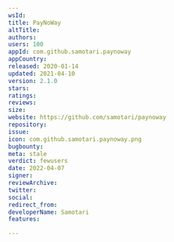 ```yaml
---
wsId: 
title: PayNoWay
altTitle: 
authors: 
users: 100
appId: com.github.samotari.paynoway
appCountry: 
released: 2020-01-14
updated: 2021-04-10
version: 2.1.0
stars: 
ratings: 
reviews: 
size: 
website: https://github.com/samotari/paynoway
repository: 
issue: 
icon: com.github.samotari.paynoway.png
bugbounty: 
meta: stale
verdict: fewusers
date: 2022-04-07
signer: 
reviewArchive: 
twitter: 
social: 
redirect_from: 
developerName: Samotari
features: 

---
```


